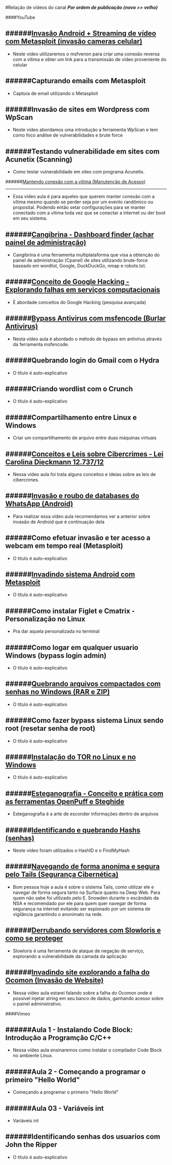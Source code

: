 #Relação de vídeos do canal
***Por ordem de publicação (novo >> velho)***

####YouTube

######[Invasão Android + Streaming de vídeo com Metasploit (invasão cameras celular)](https://www.youtube.com/watch?v=KYCy2knEKEQ)
---------
* Neste vídeo utilizaremos o msfvenon para criar uma conexão reversa com a vítima e obter um link para a transmissão de vídeo proveniente do celular 

######Capturando emails com Metasploit
----------
* Captura de email utilizando o Metasploit

######Invasão de sites em Wordpress com WpScan
---------
* Neste vídeo abordamos uma introdução a ferramenta WpScan e tem como foco análise de vulnerabilidades e brute force

######Testando vulnerabilidade em sites com Acunetix (Scanning)
----------
* Como testar vulnerabilidade em sites com programa Acunetix.

######[Mantendo conexão com a vítima (Manutenção de Acesso)](https://youtu.be/hpBo2klb8hk)

----------
* Essa vídeo aula é para aqueles que querem manter conexão com a vítima mesmo quando se perder seja por um evento randômico ou proposital. Podendo então setar configurações para se manter conectado com a vítima toda vez que se conectar a internet ou der boot em seu sistema.

######[Cangibrina - Dashboard finder (achar painel de administração)](https://www.youtube.com/watch?v=XEOjA3DUTNA)
----------
* Cangibrina é uma ferramenta multiplataforma que visa a obtenção do painel de administração (Cpanel) de sites utilizando brute-force baseado em wordlist, Google, DuckDuckGo, nmap e robots.txt.

######[Conceito de Google Hacking - Explorando falhas em serviços computacionais](https://youtu.be/EOTWWDaMsV8)
------------
* É abordade conceitos do Google Hacking (pesquisa avançada)

######[Bypass Antivirus com msfencode (Burlar Antivirus)](https://www.youtube.com/watch?v=oYOsx_yX4xI)
-----------
* Nesta vídeo aula é abordado o método de bypass em antivirus através da ferramenta msfencode.

######Quebrando login do Gmail com o Hydra
-----------
* O título é auto-explicativo

######Criando wordlist com o Crunch
-----------
* O título é auto-explicativo

######Compartilhamento entre Linux e Windows
--------
* Criar um compartilhamento de arquivo entre duas máquinas virtuais

######[Conceitos e Leis sobre Cibercrimes - Lei Carolina Dieckmann 12.737/12](https://youtu.be/uy-LfDZdcvQ)
------
* Nessa vídeo aula foi trata alguns conceitos e ideias sobre as leis de cibercrimes.

######[Invasão e roubo de databases do WhatsApp (Android)](https://www.youtube.com/watch?v=7n00CKNMcCs)
--------
* Para realizar essa vídeo aula recomendamos ver a anterior sobre invasão de Android que é continuação dela

######Como efetuar invasão e ter acesso a webcam em tempo real (Metasploit)
--------
* O título é auto-explicativo

######[Invadindo sistema Android com Metasploit](https://www.youtube.com/watch?v=8PFTiFAzydo)
--------
* O título é auto-explicativo

######Como instalar Figlet e Cmatrix - Personalização no Linux
---------
* Pra dar aquela personalizada no terminal

######Como logar em qualquer usuario Windows (bypass login admin)
--------
* O título é auto-explicativo

######[Quebrando arquivos compactados com senhas no Windows (RAR e ZIP)](https://youtu.be/cd0wGxhUNn0)
--------
* O título é auto-explicativo

######Como fazer bypass sistema Linux sendo root (resetar senha de root)
--------
* O título é auto-explicativo

######[Instalação do TOR no Linux e no Windows](https://www.youtube.com/watch?v=v39VYpjJDk8)
--------
* O título é auto-explicativo

######[Esteganografia - Conceito e prática com as ferramentas OpenPuff e Steghide](https://youtu.be/z2W2xweGwuU)
-------
* Esteganografia é a arte de esconder informações dentro de arquivos

######[Identificando e quebrando Hashs (senhas)](https://www.youtube.com/watch?v=N7kR0ttcrxY)
------
* Neste vídeo foram utilizados o HashID e o FindMyHash

######[Navegando de forma anonima e segura pelo Tails (Segurança Cibernética)](https://youtu.be/XCdz7lUUazY)
-------
* Bom pessoa hoje a aula é sobre o sistema Tails, como utilizar ele e navegar de forma segura tanto na Surface quanto na Deep Web. Para quem não sabe foi utilizado pelo E. Snowden durante o escândalo da NSA e recomendado por ele para quem quer navegar de forma segurança na internet evitando ser espionado por um sistema de vigilância garantindo o anonimato na rede.

######[Derrubando servidores com Slowloris e como se proteger](https://www.youtube.com/watch?v=4oAmUnnSwJs)
------
* Slowloris é uma ferramenta de ataque de negação de serviço, explorando a vulnerabilidade da camada da aplicação

######[Invadindo site explorando a falha do Ocomon (Invasão de Website)](https://www.youtube.com/watch?v=yaIecU7Z5rk)
----------
* Nessa vídeo aula estarei falando sobre a falha do Ocomon onde é possível injetar string em seu banco de dados, ganhando acesso sobre o painel administrativo.

####Vimeo

######Aula 1 - Instalando Code Block: Introdução a Programção C/C++
-----------
* Nessa vídeo aula ensinaremos como instalar o compilador Code Block no ambiente Linux.

######Aula 2 - Começando a programar o primeiro "Hello World"
----------
* Começando a programar o primeiro "Hello World"

######Aula 03 - Variáveis int
-----------
* Variáveis int

######Identificando senhas dos usuarios com John the Ripper
---------
* O título é auto-explicativo
